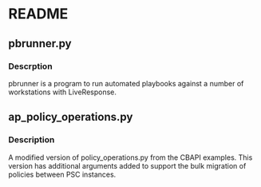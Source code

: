 # README

## pbrunner.py

### Descrption

pbrunner is a program to run automated playbooks against a number of workstations with LiveResponse.

## ap_policy_operations.py

### Description

A modified version of policy_operations.py from the CBAPI examples. This version has additional arguments added to support the bulk migration of policies between PSC instances.
